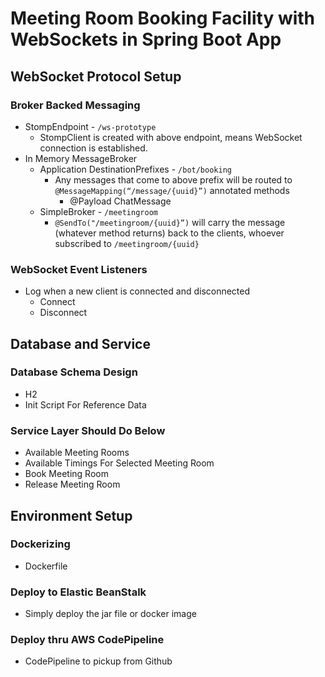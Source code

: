 # Meeting Room Booking Facility with WebSockets in Spring Boot App

## WebSocket Protocol Setup
### Broker Backed Messaging
- StompEndpoint - `/ws-prototype`
    - StompClient is created with above endpoint, means WebSocket connection is established.
- In Memory MessageBroker
    - Application DestinationPrefixes - `/bot/booking`  
        - Any messages that come to above prefix will be routed to `@MessageMapping(“/message/{uuid}”)` annotated methods
            - @Payload ChatMessage
    - SimpleBroker - `/meetingroom` 
        - `@SendTo("/meetingroom/{uuid}”)` will carry the message (whatever method returns) back to the clients, whoever subscribed to `/meetingroom/{uuid}` 

### WebSocket Event Listeners
- Log when a new client is connected and disconnected
    - Connect
    - Disconnect

## Database and Service
### Database Schema Design
- H2 
- Init Script For Reference Data

### Service Layer Should Do Below
- Available Meeting Rooms
- Available Timings For Selected Meeting Room
- Book Meeting Room
- Release Meeting Room

## Environment Setup
### Dockerizing
- Dockerfile

### Deploy to Elastic BeanStalk
- Simply deploy the jar file or docker image

### Deploy thru AWS CodePipeline
- CodePipeline to pickup from Github





